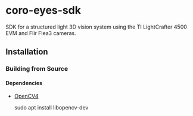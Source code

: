 # coro-eyes-sdk
SDK for a structured light 3D vision system using the TI LightCrafter 4500 EVM and Flir Flea3 cameras.

## Installation

### Building from Source

#### Dependencies
- [OpenCV4](https://opencv.org/)

	sudo apt install libopencv-dev
